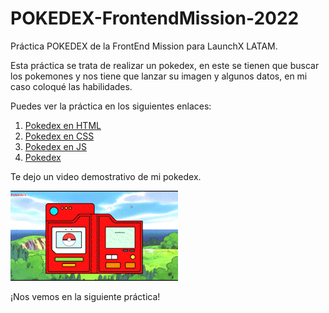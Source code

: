 # POKEDEX-FrontendMission-2022
Práctica POKEDEX de la FrontEnd Mission para LaunchX LATAM.

Esta práctica se trata de realizar un pokedex, en este se tienen que buscar los pokemones y nos tiene que lanzar su imagen y algunos datos, en mi caso coloqué las habilidades.

Puedes ver la práctica en los siguientes enlaces:

1. [Pokedex en HTML](/POKEDEX.html)
1. [Pokedex en CSS](/POKEDEX.css)
1. [Pokedex en JS](/POKEDEX.js)
1. [Pokedex](http://htmlpreview.github.io/?https://github.com/AnaGonzF/POKEDEX-FrontendMission-2022/blob/main/POKEDEX.html)

Te dejo un video demostrativo de mi pokedex.

![Gif](/RESOURCES/PokedexDemo.gif)

¡Nos vemos en la siguiente práctica!
